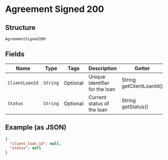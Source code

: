 
# Agreement Signed 200

## Structure

`AgreementSigned200`

## Fields

| Name | Type | Tags | Description | Getter | Setter |
|  --- | --- | --- | --- | --- | --- |
| `ClientLoanId` | `String` | Optional | Unique identifier for the loan | String getClientLoanId() | setClientLoanId(String clientLoanId) |
| `Status` | `String` | Optional | Current status of the loan | String getStatus() | setStatus(String status) |

## Example (as JSON)

```json
{
  "client_loan_id": null,
  "status": null
}
```

